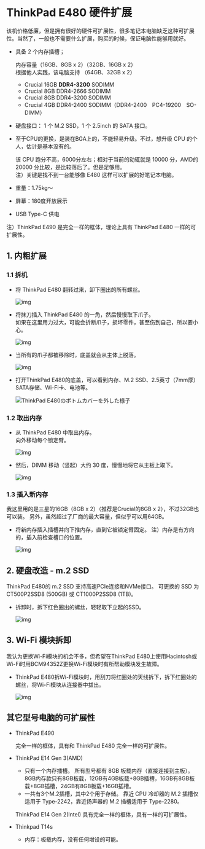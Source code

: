 # ThinkPad E480 硬件扩展

该机价格低廉，但是拥有很好的硬件可扩展性，很多笔记本电脑缺乏这种可扩展性。当然了，一般也不需要什么扩展，购买的时候，保证电脑性能够用就好。

- 具备 2 个内存插槽；

  内存容量（16GB、8GB x 2）（32GB、16GB x 2）  
  根据他人实践，该电脑支持 （64GB、32GB x 2）  

  - Crucial 16GB **DDR4-3200** SODIMM
  - Crucial 8GB DDR4-2666 SODIMM
  - Crucial 8GB DDR4-3200 SODIMM
  - Crucial 4GB DDR4-2400 SODIMM（DDR4-2400　PC4-19200　SO-DIMM）

- 硬盘接口： 1 个 M.2 SSD，1 个 2.5inch 的 SATA 接口。

- 至于CPU的更换，是装在BGA上的，不能轻易升级。不过，想升级 CPU 的个人，估计是基本没有的。

  该 CPU 跑分不高，6000分左右；相对于当前的动辄就是 10000 分，AMD的 20000 分比较，是比较落后了。但是足够用。  
  注）关键是找不到一台能够像 E480 这样可以扩展的好笔记本电脑。

- 重量：1.75kg～

- 屏幕：180度开放展示

- USB Type-C 供电

注）ThinkPad E490 是完全一样的框体，理论上具有 ThinkPad E480 一样的可扩展性。

## 1. 内粗扩展

### 1.1 拆机

- 将 ThinkPad E480 翻转过来，卸下圈出的所有螺丝。

  ![img](https://blog.kabocy.com/wp-dir/wp-content/uploads/2020/11/IMG_4952_R-1024x683.png)

- 将抹刀插入 ThinkPad E480 的一角，然后慢慢取下爪子。  
    如果在这里用力过大，可能会折断爪子，损坏零件，甚至伤到自己，所以要小心。

  ![img](https://blog.kabocy.com/wp-dir/wp-content/uploads/2020/11/IMG_4958_R-1024x683.png)

- 当所有的爪子都被移除时，底盖就会从主体上脱落。  

  ![img](https://blog.kabocy.com/wp-dir/wp-content/uploads/2020/11/IMG_4950_R-1024x683.png)

- 打开ThinkPad E480的底盖，可以看到内存、M.2 SSD、2.5英寸（7mm厚）SATA存储、Wi-Fi卡、电池等。

    ![ThinkPad E480のボトムカバーを外した様子](https://blog.kabocy.com/wp-dir/wp-content/uploads/2020/11/IMG_4896_R-1024x683.png)



### 1.2 取出内存

- 从 ThinkPad E480 中取出内存。  
  向外移动每个锁定臂。

  ![img](https://blog.kabocy.com/wp-dir/wp-content/uploads/2020/11/IMG_4909_R-1024x683.jpg)

- 然后，DIMM 移动（竖起）大约 30 度，慢慢地将它从主板上取下。

  ![img](https://blog.kabocy.com/wp-dir/wp-content/uploads/2020/11/IMG_4921_R-1024x683.jpg)

### 1.3 插入新内存

我这里用的是三星的16GB（8GB x 2）（推荐是Crucial的8GB x 2），不过32GB也可以装。 另外，虽然超过了厂商的最大容量，但似乎可以用64GB。

- 将新内存插入插槽并向下推内存，直到它被锁定臂固定。
  注）内存是有方向的，插入前检查槽口的位置。

  ![img](https://blog.kabocy.com/wp-dir/wp-content/uploads/2020/11/IMG_4943_R-1024x683.jpg)

  

## 2. 硬盘改造 - m.2 SSD

ThinkPad E480的 m.2 SSD 支持高速PCIe连接和NVMe接口。
可更换的 SSD 为 CT500P2SSD8 (500GB) 或 CT1000P2SSD8 (1TB)。

- 拆卸时，拆下红色圈出的螺丝，轻轻取下立起的SSD。

  ![img](https://blog.kabocy.com/wp-dir/wp-content/uploads/2020/11/IMG_4908_R-1024x683.png)

## 3. Wi-Fi 模块拆卸

我认为更换Wi-Fi模块的机会不多，但希望在ThinkPad E480上使用Hacintosh或Wi-Fi时用BCM94352Z更换Wi-Fi模块时有所帮助模块发生故障。

- ThinkPad E480拆Wi-Fi模块时，用刮刀将红圈处的天线拆下，拆下红圈处的螺丝，将Wi-Fi模块从连接器中拔出。

  ![img](https://blog.kabocy.com/wp-dir/wp-content/uploads/2020/11/IMG_4917_R-1024x683.png)



## 其它型号电脑的可扩展性

- ThinkPad E490

  完全一样的框体，具有和 ThinkPad E480 完全一样的可扩展性。

- ThinkPad E14 Gen 3(AMD)

  - 只有一个内存插槽。 所有型号都有 8GB 板载内存（直接连接到主板）。 8GB内存款只有8GB板载，12GB有4GB板载+8GB插槽，16GB有8GB板载+8GB插槽，24GB有8GB板载+16GB插槽。
  - 一共有3个M.2插槽，其中2个用于存储。 靠近 CPU 冷却器的 M.2 插槽仅适用于 Type-2242，靠近扬声器的 M.2 插槽适用于 Type-2280。

  ThinkPad E14 Gen 2(Intel) 具有完全一样的框体，具有一样的可扩展性。
  
- Thinkpad T14s

  - 内存：板载内存，没有任何增设的可能。